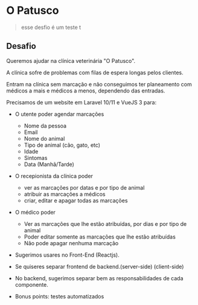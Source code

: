 # O Patusco
> esse desfio é um teste t
## Desafio

Queremos ajudar na clínica veterinária "O Patusco". 

A clínica sofre de problemas com filas de espera longas pelos clientes. 

Entram na clínica sem marcação e não conseguimos ter planeamento com médicos a mais e médicos a menos, dependendo das entradas.

Precisamos de um website em Laravel 10/11 e VueJS 3 para:
- O utente poder agendar marcações
  - Nome da pessoa
  - Email
  - Nome do animal
  - Tipo de animal (cão, gato, etc)
  - Idade
  - Sintomas
  - Data (Manhã/Tarde)
- O recepionista da clínica poder
  - ver as marcações por datas e por tipo de animal
  - atribuir as marcações a médicos
  - criar, editar e apagar todas as marcações
- O médico poder
  - Ver as marcações que lhe estão atribuídas, por dias e por tipo de animal
  - Poder editar somente as marcações que lhe estão atribuídas
  - Não pode apagar nenhuma marcação

- Sugerimos usares no Front-End (Reactjs).
- Se quiseres separar frontend de backend.(server-side) (client-side)
- No backend, sugerimos separar bem as responsabilidades de cada componente.
- Bonus points: testes automatizados
